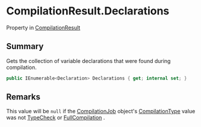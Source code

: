 # CompilationResult.Declarations

Property in [CompilationResult](/docs/api/csharp/yarn.compiler.compilationresult.md)

## Summary


Gets the collection of variable declarations that were found during
compilation.


```csharp
public IEnumerable<Declaration> Declarations { get; internal set; }
```

## Remarks


This value will be  `null`  if the  <a href="yarn.compiler.compilationjob.md">CompilationJob</a>  object's  <a href="yarn.compiler.compilationjob.compilationtype.md">CompilationType</a>  value was not  <a href="yarn.compiler.compilationjob.type.typecheck.md">TypeCheck</a>  or  <a href="yarn.compiler.compilationjob.type.fullcompilation.md">FullCompilation</a> .


